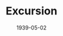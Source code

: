 ---
title: Excursion
date: 1939-05-02
closing_date: 1939-05-05
layout: productions
featured_image:
image_caption:
image_credit:
playbill:
category:
Theatre: Theatre Jacksonville
Venue: Little Theatre
cast:
- Aikens: Raymond C. Winstead
- Candy Boy: Herbert Swisher
- Daisy: Mrs. Roy Meischner
- Eileen: Barbara Mason
- Gilchrist: Vincent Bisno
- Jonathan Rich: Ralph W. Cooper, Jr.
- Lee: Mildred Gay
- Linton: Forney Stafford
- Lollie: Emily Morganstern
- Mac Coleman: Forney Stafford
- Magoon: Lawrence Case
- Martha: Frances Carden
- Matson: Paul Kruse
- Mike: David Hall
- Miss Dowdie: Elsie Austin
- Mr. Boomer: Everett Dwight
- Mr. Fitchel: Fred Bucky, Jr.
- Mrs. Boomer: Patty Coleman
- Mrs. Fitchel: Emma Sue Mcleod
- Mrs. Geasling: Mrs. H.E. Etter
- Mrs. Winch: Mary Noel Preston
- Obadiah Rich: Isaac Peiser
- Pat Sloan: Clifford Rogero
- Pauline Winch: Joan Preston
- Pop: P.G. Camp
- Richard: Burton Webster, Jr.
- Stevens: William Pearce
- Tessie: Edith Berman
- The Little Boomer: Betty Mason
- Tony: Bill Brenner
- Woods: Kenneth Godschalk
crew:
- Director: Huron L. Blyden
- Lighting and Sound Effects:
  - Alex Pillsbury
  - Earl DeFlorin
  - Roy Hill
- Make-up: Mrs. Everett Dwight
- Make-up Assistant:
  - Emma Sue Zink
  - Hall Harris
  - William Pearce
- Props:
  - Mary Noel Preston
  - William Pearce
- Staging: P.G. Camp
- Staging Assistant:
  - Vincent Bisno
  - William Pearce
---